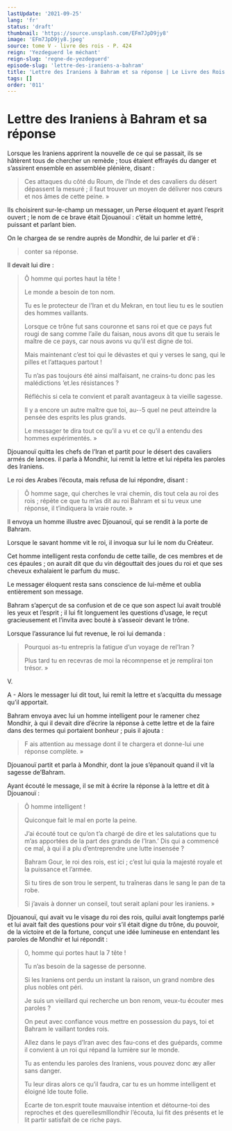 ```yaml
---
lastUpdate: '2021-09-25'
lang: 'fr'
status: 'draft'
thumbnail: 'https://source.unsplash.com/EFm7JpD9jy8'
image: 'EFm7JpD9jy8.jpeg'
source: tome V - livre des rois - P. 424
reign: 'Yezdeguerd le méchant'
reign-slug: 'regne-de-yezdeguerd'
episode-slug: 'lettre-des-iraniens-a-bahram'
title: 'Lettre des Iraniens à Bahram et sa réponse | Le Livre des Rois | Shâhnâmeh'
tags: []
order: '011'
---
```


<!-- LTeX: language=fr -->

# Lettre des Iraniens à Bahram et sa réponse

Lorsque les Iraniens apprirent la nouvelle de ce qui se passait, ils se hâtèrent tous de chercher un remède ; tous étaient effrayés du danger et s’assirent ensemble en assemblée plénière, disant :

> Ces attaques du côté du Roum, de l’Inde et des cavaliers du désert dépassent la mesuré ; il faut trouver un moyen de délivrer nos cœurs et nos âmes de cette peine. »

Ils choisirent sur-le-champ un messager, un Perse éloquent et ayant l’esprit ouvert ; le nom de ce brave était Djouanouï : c’était un homme lettré, puissant et parlant bien.

On le chargea de se rendre auprès de Mondhir, de lui parler et d’é :

> conter sa réponse.

Il devait lui dire :

> Ô homme qui portes haut la tête !
>
> Le monde a besoin de ton nom.
>
> Tu es le protecteur de l’Iran et du Mekran, en tout lieu tu es le soutien des hommes vaillants.
>
> Lorsque ce trône fut sans couronne et sans roi et que ce pays fut rougi de sang comme l’aile du faisan, nous avons dit que tu serais le maître de ce pays, car nous avons vu qu’il est digne de toi.
>
> Mais maintenant c’est toi qui le dévastes et qui y verses le sang, qui le pilles et l’attaques partout !
>
> Tu n’as pas toujours été ainsi malfaisant, ne crains-tu donc pas les malédictions ’et.les résistances ?
>
> Réfléchis si cela te convient et paraît avantageux à ta vieille sagesse.
>
> Il y a encore un autre maître que toi, au--5 quel ne peut atteindre la pensée des esprits les plus grands.
>
> Le messager te dira tout ce qu’il a vu et ce qu’il a entendu des hommes expérimentés. »

Djouanouï quitta les chefs de l’Iran et partit pour le désert des cavaliers armés de lances. il parla à Mondhir, lui remit la lettre et lui répéta les paroles des Iraniens.

Le roi des Arabes l’écouta, mais refusa de lui répondre, disant :

> Ô homme sage, qui cherches le vrai chemin, dis tout cela au roi des rois ; répète ce que tu m’as dit au roi Bahram et si tu veux une réponse, il t’indiquera la vraie route. »

Il envoya un homme illustre avec Djouanouï, qui se rendit à la porte de Bahram.

Lorsque le savant homme vit le roi, il invoqua sur lui le nom du Créateur.

Cet homme intelligent resta confondu de cette taille, de ces membres et de ces épaules ; on aurait dit que du vin dégouttait des joues du roi et que ses cheveux exhalaient le parfum du musc.

Le messager éloquent resta sans conscience de lui-même et oublia entièrement son message.

Bahram s’aperçut de sa confusion et de ce que son aspect lui avait troublé les yeux et l’esprit ; il lui fit longuement les questions d’usage, le reçut gracieusement et l’invita avec bouté à s’asseoir devant le trône.

Lorsque l’assurance lui fut revenue, le roi lui demanda :

> Pourquoi as-tu entrepris la fatigue d’un voyage de rel’Iran ?
>
> Plus tard tu en recevras de moi la récomnpense et je remplirai ton trésor. »

V.

A -
Alors le messager lui dit tout, lui remit la lettre et s’acquitta du message qu’il apportait.

Bahram envoya avec lui un homme intelligent pour le ramener chez Mondhir, à qui il devait dire d’écrire la réponse à cette lettre et de la faire dans des termes qui portaient bonheur ; puis il ajouta :

> F ais attention au message dont il te chargera et donne-lui une réponse complète. »

Djouanouï partit et parla à Mondhir, dont la joue s’épanouit quand il vit la sagesse de’Bahram.

Ayant écouté le message, il se mit à écrire la réponse à la lettre et dit à Djouanouï :

> Ô homme intelligent !
>
> Quiconque fait le mal en porte la peine.
>
> J’ai écouté tout ce qu’on t’a chargé de dire et les salutations que tu m’as apportées de la part des grands de l’Iran.’ Dis qui a commencé ce mal, à qui il a plu d’entreprendre une lutte insensée ?
>
> Bahram Gour, le roi des rois, est ici ; c’est lui quia la majesté royale et la puissance et l’armée.
>
> Si tu tires de son trou le serpent, tu traîneras dans le sang le pan de ta robe.
>
> Si j’avais à donner un conseil, tout serait aplani pour les iraniens. »

Djouanouï, qui avait vu le visage du roi des rois, quilui avait longtemps parlé et lui avait fait des questions pour voir s’il était digne du trône, du pouvoir, de la victoire et de la fortune, conçut une idée lumineuse en entendant les paroles de Mondhir et lui répondit :

> 0, homme qui portes haut la 7 tête !
>
> Tu n’as besoin de la sagesse de personne.
>
> Si les Iraniens ont perdu un instant la raison, un grand nombre des plus nobles ont péri.
>
> Je suis un vieillard qui recherche un bon renom, veux-tu écouter mes paroles ?
>
> On peut avec confiance vous mettre en possession du pays, toi et Bahram le vaillant tordes rois.
>
> Allez dans le pays d’Iran avec des fau-cons et des guépards, comme il convient à un roi qui répand la lumière sur le monde.
>
> Tu as entendu les paroles des Iraniens, vous pouvez donc æy aller sans danger.
>
> Tu leur diras alors ce qu’il faudra, car tu es un homme intelligent et éloigné Ide toute folie.
>
> Ecarte de ton.esprit toute mauvaise intention et détourne-toi des reproches et des querellesmlllondhir l’écouta, lui fit des présents et le lit partir satisfait de ce riche pays.
